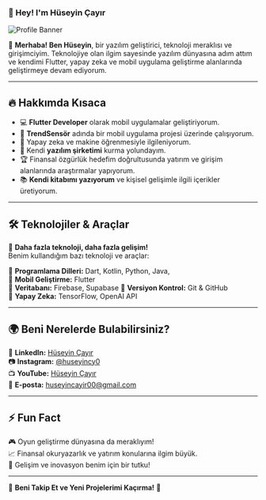 ### 🚀 Hey! I'm **Hüseyin Çayır**  

![Profile Banner](https://unsplash.com/photos/plasma-ball-with-energy-rays-on-dark-background-physic-model-of-plasma-sphere-dUZbcc5YDf0)

👋 **Merhaba! Ben Hüseyin**, bir yazılım geliştirici, 
teknoloji meraklısı ve girişimciyim. 
Teknolojiye olan ilgim sayesinde yazılım dünyasına adım attım ve kendimi Flutter, 
yapay zeka ve mobil uygulama geliştirme alanlarında geliştirmeye devam ediyorum.  

---

## 🔥 Hakkımda Kısaca
- 💻 **Flutter Developer** olarak mobil uygulamalar geliştiriyorum. 
- 🚀 **TrendSensör** adında bir mobil uygulama projesi üzerinde çalışıyorum.
- 🤖 Yapay zeka ve makine öğrenmesiyle ilgileniyorum.
- 🎯 Kendi **yazılım şirketimi**  kurma yolundayım. 
- 🏆 Finansal özgürlük hedefim doğrultusunda yatırım ve girişim alanlarında araştırmalar yapıyorum. 
- 📚 **Kendi kitabımı yazıyorum** ve kişisel gelişimle ilgili içerikler üretiyorum.

---

## 🛠 Teknolojiler & Araçlar

🚀 **Daha fazla teknoloji, daha fazla gelişim!**  
Benim kullandığım bazı teknoloji ve araçlar:

🔹 **Programlama Dilleri:** Dart, Kotlin, Python, Java,  
🔹 **Mobil Geliştirme:** Flutter  
🔹 **Veritabanı:** Firebase, Supabase 
🔹 **Versiyon Kontrol:** Git & GitHub  
🔹 **Yapay Zeka:** TensorFlow, OpenAI API  

---

## 🌍 Beni Nerelerde Bulabilirsiniz? 
💼 **LinkedIn:** [Hüseyin Çayır](www.linkedin.com/in/hüseyin-çayır-914862217)  
📷 **Instagram:** [@huseyincy0](https://www.instagram.com/huseyin.cy0/)  
📺 **YouTube:** [Hüseyin Çayır]()  
📩 **E-posta:** huseyincayir00@gmail.com  

---

## ⚡ Fun Fact 
🎮 Oyun geliştirme dünyasına da meraklıyım!  
📈 Finansal okuryazarlık ve yatırım konularına ilgim büyük.  
📖 Gelişim ve inovasyon benim için bir tutku!  

---

🚀 **Beni Takip Et ve Yeni Projelerimi Kaçırma!** 🚀  
